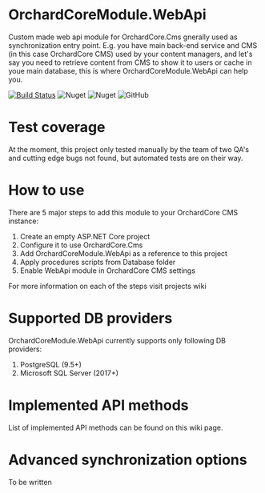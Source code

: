# OrchardCoreModule.WebApi

Custom made web api module for OrchardCore.Cms gnerally used as synchronization entry point. E.g. you have main back-end service and CMS (in this case OrchardCore CMS) used by your content managers, and let's say you need to retrieve content from CMS to show it to users or cache in youe main database, this is where OrchardCoreModule.WebApi can help you.

[![Build Status](https://dev.azure.com/gallkam/OrchardCoreModules/_apis/build/status/%5BBuild%5D%20Dev.OrchardCoreModules.WebApi?branchName=dev)](https://dev.azure.com/gallkam/OrchardCoreModules/_build/latest?definitionId=11&branchName=dev) ![Nuget](https://img.shields.io/nuget/v/OrchardCoreModule.WebApi) ![Nuget](https://img.shields.io/nuget/dt/OrchardCoreModule.WebApi) ![GitHub](https://img.shields.io/github/license/ujinjinjin/OrchardCoreModule.WebApi)

# Test coverage

At the moment, this project only tested manually by the team of two QA's and cutting edge bugs not found, but automated tests are on their way.

# How to use

There are 5 major steps to add this module to your OrchardCore CMS instance:

1. Create an empty ASP.NET Core project
2. Configure it to use OrchardCore.Cms
3. Add OrchardCoreModule.WebApi as a reference to this project
4. Apply procedures scripts from Database folder
5. Enable WebApi module in OrchardCore CMS settings

For more information on each of the steps visit projects wiki

# Supported DB providers

OrchardCoreModule.WebApi currently supports only following DB providers:

1. PostgreSQL (9.5+)
2. Microsoft SQL Server (2017+)

# Implemented API methods

List of implemented API methods can be found on this wiki page.

# Advanced synchronization options

To be written

